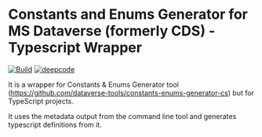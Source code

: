 # Constants and Enums Generator for MS Dataverse (formerly CDS) - Typescript Wrapper

[![Build](https://github.com/dataverse-tools/constants-enums-generator-ts/actions/workflows/build.yml/badge.svg?branch=working)](https://github.com/dataverse-tools/constants-enums-generator-ts/actions/workflows/build.yml)
[![deepcode](https://www.deepcode.ai/api/gh/badge?key=eyJhbGciOiJIUzI1NiIsInR5cCI6IkpXVCJ9.eyJwbGF0Zm9ybTEiOiJnaCIsIm93bmVyMSI6ImRhdGF2ZXJzZS10b29scyIsInJlcG8xIjoiY29uc3RhbnRzLWVudW1zLWdlbmVyYXRvci10cyIsImluY2x1ZGVMaW50IjpmYWxzZSwiYXV0aG9ySWQiOjI5MjI5LCJpYXQiOjE2MTg3NjQ2NDl9.hVOwtHfG9dUFz4vNfp5Iu2-SugSiixypoS6wSmhgGs4)](https://www.deepcode.ai/app/gh/dataverse-tools/constants-enums-generator-ts/6f6767eff6e950dc0867b40e2d20bcdeceb0f446/_/dashboard)

It is a wrapper for Constants & Enums Generator tool (https://github.com/dataverse-tools/constants-enums-generator-cs) but for TypeScript projects.

It uses the metadata output from the command line tool and generates typescript definitions from it.

